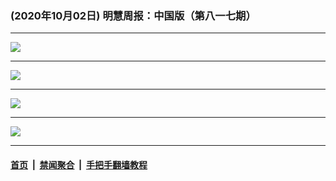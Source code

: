 ### (2020年10月02日) 明慧周报：中国版（第八一七期） 

---

<img src="http://qikan.minghui.org/mhqkpage/qikanimage/2020/10/01/mhzb_817_pdf-online1.png"/><hr/>
<img src="http://qikan.minghui.org/mhqkpage/qikanimage/2020/10/01/mhzb_817_pdf-online2.png"/><hr/>
<img src="http://qikan.minghui.org/mhqkpage/qikanimage/2020/10/01/mhzb_817_pdf-online3.png"/><hr/>
<img src="http://qikan.minghui.org/mhqkpage/qikanimage/2020/10/01/mhzb_817_pdf-online4.png"/><hr/>


#### [首页](../../../..) &nbsp;|&nbsp; [禁闻聚合](https://github.com/gfw-breaker/banned-news) &nbsp;|&nbsp; [手把手翻墙教程](https://github.com/gfw-breaker/guides) 